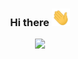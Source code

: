 <h3 align="center"> Hi there  <img src="https://github.com/gopherpro/gopherpro/blob/animations/assets/hi.gif" width="29px"> </h3>

<p align="center"> <img src="https://github-readme-stats.vercel.app/api?username=gopherpro&show_icons=true&count_private=true"/>